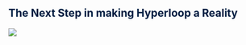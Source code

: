 <h2 style="color:#011D41">The Next Step in making Hyperloop a Reality</h2>

<img src="https://tumhyperloop.com/wp-content/uploads/2022/09/THL_Demonstrator-Rendering_vf_1800.jpeg">

